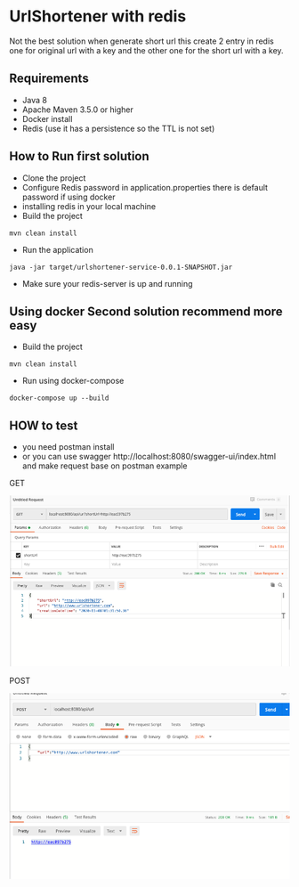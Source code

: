 # UrlShortener with redis
Not the best solution when generate short url this create 2 entry in redis one for original url with a key 
and the other one for the short url with a key.

## Requirements
* Java 8
* Apache Maven 3.5.0 or higher
* Docker install
* Redis (use it has a persistence so the TTL is not set)

## How to Run first solution

- Clone the project
- Configure Redis password in application.properties there is default password if using docker
- installing redis in your local machine
- Build the project  
```
mvn clean install
```
- Run the application
```
java -jar target/urlshortener-service-0.0.1-SNAPSHOT.jar
```
- Make sure your redis-server is up and running

## Using docker Second solution recommend more easy

- Build the project  
```
mvn clean install
```
- Run using docker-compose
```
docker-compose up --build 
```

## HOW to test

- you need postman install 
- or you can use swagger http://localhost:8080/swagger-ui/index.html and make request base on postman example

GET

![](images/get.png)


POST

![](images/post.png)
